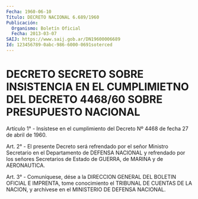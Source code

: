 ```yaml
---
Fecha: 1960-06-10
Título: DECRETO NACIONAL 6.689/1960
Publicación:
  Organismo: Boletín Oficial
  Fecha: 2013-03-07
SAIJ: https://www.saij.gob.ar/DN19600006689
Id: 123456789-0abc-986-6000-0691soterced
---
```

# DECRETO SECRETO SOBRE INSISTENCIA EN EL CUMPLIMIETNO DEL DECRETO 4468/60 SOBRE PRESUPUESTO NACIONAL

<a id="1"></a>
Artículo 1° - Insístese en el cumplimiento del  Decreto Nº 4468 de fecha 27 de abril de 1960.

<a id="2"></a>
Art. 2° - El presente Decreto será refrendado por el señor Ministro Secretario en el Departamento de DEFENSA NACIONAL y refrendado por los señores Secretarios de Estado de GUERRA, de MARINA y de AERONAUTICA.

<a id="3"></a>
Art. 3° - Comuníquese, dése a la DIRECCION GENERAL DEL BOLETIN OFICIAL E IMPRENTA, tome conocimiento el TRIBUNAL DE CUENTAS DE LA NACION, y archívese en el MINISTERIO DE DEFENSA NACIONAL.
